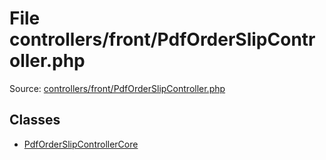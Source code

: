 File controllers/front/PdfOrderSlipController.php
=========

Source: [controllers/front/PdfOrderSlipController.php](https://github.com/PrestaShop/PrestaShop/blob/1.5.1.0/controllers/front/PdfOrderSlipController.php)


Classes
-------

* [PdfOrderSlipControllerCore](class.PdfOrderSlipControllerCore.md)

